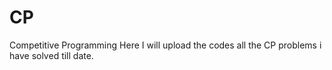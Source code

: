 # CP
Competitive Programming
Here I will upload the codes all the CP problems i have solved till date.
